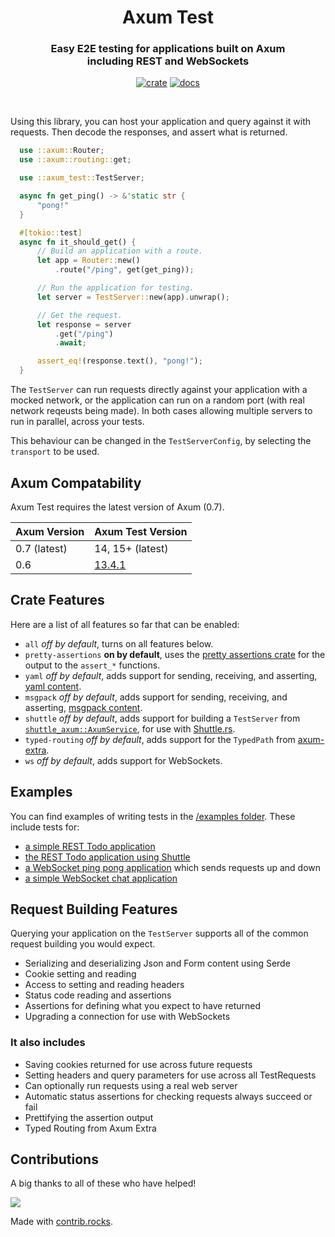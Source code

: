 <div align="center">
  <h1>
    Axum Test
  </h1>

  <h3>
    Easy E2E testing for applications built on Axum<br/>
    including REST and WebSockets
  </h3>

  [![crate](https://img.shields.io/crates/v/axum-test.svg)](https://crates.io/crates/axum-test)
  [![docs](https://docs.rs/axum-test/badge.svg)](https://docs.rs/axum-test)

  <br/>
</div>

Using this library, you can host your application and query against it with requests.
Then decode the responses, and assert what is returned.

```rust
  use ::axum::Router;
  use ::axum::routing::get;

  use ::axum_test::TestServer;

  async fn get_ping() -> &'static str {
      "pong!"
  }

  #[tokio::test]
  async fn it_should_get() {
      // Build an application with a route.
      let app = Router::new()
          .route("/ping", get(get_ping));

      // Run the application for testing.
      let server = TestServer::new(app).unwrap();

      // Get the request.
      let response = server
          .get("/ping")
          .await;

      assert_eq!(response.text(), "pong!");
  }
```

The `TestServer` can run requests directly against your application with a mocked network,
or the application can run on a random port (with real network reqeusts being made).
In both cases allowing multiple servers to run in parallel, across your tests.

This behaviour can be changed in the `TestServerConfig`, by selecting the `transport` to be used.

## Axum Compatability

Axum Test requires the latest version of Axum (0.7).

| Axum Version | Axum Test Version |
|--------------|-------------------|
| 0.7 (latest) | 14, 15+ (latest)  |
| 0.6          | [13.4.1](https://crates.io/crates/axum-test/13.4.1)            |

## Crate Features

Here are a list of all features so far that can be enabled:

 * `all` _off by default_, turns on all features below.
 * `pretty-assertions` **on by default**, uses the [pretty assertions crate](https://crates.io/crates/pretty_assertions) for the output to the `assert_*` functions.
 * `yaml` _off by default_, adds support for sending, receiving, and asserting, [yaml content](https://yaml.org/).
 * `msgpack` _off by default_, adds support for sending, receiving, and asserting, [msgpack content](https://msgpack.org/index.html).
 * `shuttle` _off by default_, adds support for building a `TestServer` from [`shuttle_axum::AxumService`](https://docs.rs/shuttle-axum/latest/shuttle_axum/struct.AxumService.html), for use with [Shuttle.rs](https://shuttle.rs).
 * `typed-routing` _off by default_, adds support for the `TypedPath` from [axum-extra](https://crates.io/crates/axum-extra).
 * `ws` _off by default_, adds support for WebSockets.

## Examples

You can find examples of writing tests in the [/examples folder](/examples/).
These include tests for:

 * [a simple REST Todo application](/examples/example-todo)
 * [the REST Todo application using Shuttle](/examples/example-shuttle)
 * [a WebSocket ping pong application](/examples/example-websocket-ping-pong) which sends requests up and down
 * [a simple WebSocket chat application](/examples/example-websocket-chat)

## Request Building Features

Querying your application on the `TestServer` supports all of the common request building you would expect.

 - Serializing and deserializing Json and Form content using Serde
 - Cookie setting and reading
 - Access to setting and reading headers
 - Status code reading and assertions
 - Assertions for defining what you expect to have returned
 - Upgrading a connection for use with WebSockets

### It also includes

 - Saving cookies returned for use across future requests
 - Setting headers and query parameters for use across all TestRequests
 - Can optionally run requests using a real web server
 - Automatic status assertions for checking requests always succeed or fail
 - Prettifying the assertion output
 - Typed Routing from Axum Extra

## Contributions

A big thanks to all of these who have helped!

<a href="https://github.com/josephlenton/axum-test/graphs/contributors">
  <img src="https://contrib.rocks/image?repo=josephlenton/axum-test" />
</a>

Made with [contrib.rocks](https://contrib.rocks).

